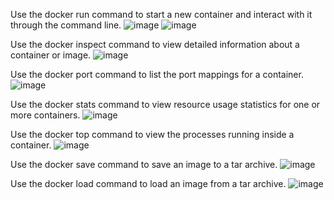 Use the docker run command to start a new container and interact with it through the command line.
![image](https://github.com/seematripathi/90DaysOfDevOps/assets/33751911/e4f99617-f3bd-47e3-855d-51aaa2de49c9)
![image](https://github.com/seematripathi/90DaysOfDevOps/assets/33751911/f0c87e13-7477-4bfe-a51d-1ecf626cdb49)


Use the docker inspect command to view detailed information about a container or image.
![image](https://github.com/seematripathi/90DaysOfDevOps/assets/33751911/ce5a3d9c-6c5f-41df-a487-efa444227eb0)


Use the docker port command to list the port mappings for a container.
![image](https://github.com/seematripathi/90DaysOfDevOps/assets/33751911/f8bd4575-91ea-46dc-b187-ff1931ad6dec)

Use the docker stats command to view resource usage statistics for one or more containers.
![image](https://github.com/seematripathi/90DaysOfDevOps/assets/33751911/f0ed418e-563c-431d-9b47-735f5c205820)


Use the docker top command to view the processes running inside a container.
![image](https://github.com/seematripathi/90DaysOfDevOps/assets/33751911/0f8c164d-475a-4ec4-a7d0-9b1b2a0b9124)


Use the docker save command to save an image to a tar archive.
![image](https://github.com/seematripathi/90DaysOfDevOps/assets/33751911/0f297703-dbd0-44ba-bb2c-daf412445135)


Use the docker load command to load an image from a tar archive.
![image](https://github.com/seematripathi/90DaysOfDevOps/assets/33751911/a92cf008-c8a3-49aa-9a7c-1b302adafc30)
